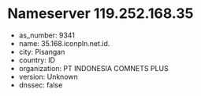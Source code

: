# Nameserver 119.252.168.35

* as_number: 9341
* name: 35.168.iconpln.net.id.
* city: Pisangan
* country: ID
* organization: PT INDONESIA COMNETS PLUS
* version: Unknown
* dnssec: false
